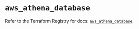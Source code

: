 # `aws_athena_database`

Refer to the Terraform Registry for docs: [`aws_athena_database`](https://registry.terraform.io/providers/hashicorp/aws/5.36.0/docs/resources/athena_database).

